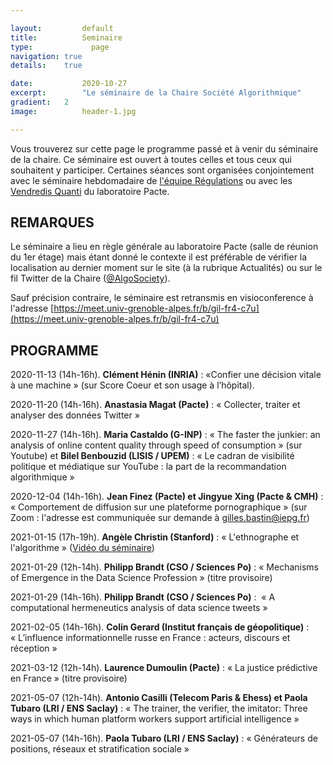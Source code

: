 ```yaml
---

layout:			default
title:  		Seminaire
type:			  page
navigation: true
details:    true

date:   		2020-10-27
excerpt: 		"Le séminaire de la Chaire Société Algorithmique"
gradient: 	2
image: 			header-1.jpg

---
```


Vous trouverez sur cette page le programme passé et à venir du séminaire de la chaire. Ce séminaire est ouvert à toutes celles et tous ceux qui souhaitent y participer.
Certaines séances sont organisées conjointement avec le séminaire hebdomadaire de [l'équipe Régulations](https://www.pacte-grenoble.fr/page/regulations) ou avec les [Vendredis Quanti](https://quantigre.hypotheses.org/) du laboratoire Pacte.

## REMARQUES

Le séminaire a lieu en règle générale au laboratoire Pacte (salle de réunion du 1er étage) mais étant donné le contexte 
il est préférable de vérifier la localisation au dernier moment sur le site (à la rubrique Actualités) ou sur le fil Twitter de la Chaire ([@AlgoSociety](https://twitter.com/AlgoSociety)).

Sauf précision contraire, le séminaire est retransmis en visioconference à l'adresse [https://meet.univ-grenoble-alpes.fr/b/gil-fr4-c7u](https://meet.univ-grenoble-alpes.fr/b/gil-fr4-c7u)

## PROGRAMME

2020-11-13 (14h-16h). **Clément Hénin (INRIA)** : «Confier une décision vitale à une machine » (sur Score Coeur et son usage à l’hôpital).

2020-11-20 (14h-16h). **Anastasia Magat (Pacte)** : « Collecter, traiter et analyser des données Twitter » 

2020-11-27 (14h-16h). **Maria Castaldo (G-INP)** : « The faster the junkier: an analysis of online content quality through speed of consumption » (sur Youtube) et **Bilel Benbouzid (LISIS / UPEM)** : « Le cadran de visibilité politique et médiatique sur YouTube : la part de la recommandation algorithmique »

2020-12-04 (14h-16h). **Jean Finez (Pacte) et Jingyue Xing (Pacte & CMH)** : « Comportement de diffusion sur une plateforme pornographique » (sur Zoom : l'adresse est communiquée sur demande à gilles.bastin@iepg.fr)

2021-01-15 (17h-19h). **Angèle Christin (Stanford)** : « L'ethnographe et l'algorithme » ([Vidéo du séminaire](https://cloud.univ-grenoble-alpes.fr/index.php/s/HCkT3JeTjrAS2YC))

2021-01-29 (12h-14h). **Philipp Brandt (CSO / Sciences Po)** : « Mechanisms of Emergence in the Data Science Profession » (titre provisoire)

2021-01-29 (14h-16h). **Philipp Brandt (CSO / Sciences Po)** :  « A computational hermeneutics analysis of data science tweets »

2021-02-05 (14h-16h). **Colin Gerard (Institut français de géopolitique)** : « L’influence informationnelle russe en France : acteurs, discours et réception »

2021-03-12 (12h-14h). **Laurence Dumoulin (Pacte)** : « La justice prédictive en France » (titre provisoire)

2021-05-07 (12h-14h). **Antonio Casilli (Telecom Paris & Ehess) et Paola Tubaro (LRI / ENS Saclay)** : « The trainer, the verifier, the imitator: Three ways in which human platform workers support artificial intelligence »

2021-05-07 (14h-16h). **Paola Tubaro (LRI / ENS Saclay)** : « Générateurs de positions, réseaux et stratification sociale »

